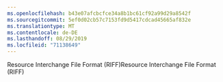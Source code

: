 ```yaml
---
ms.openlocfilehash: b43e07afcbcfce34a8b1bc61cf92a99d29a8542f
ms.sourcegitcommit: 5ef0d02cb57c7153fd9d5417cdcad45665af832e
ms.translationtype: MT
ms.contentlocale: de-DE
ms.lasthandoff: 08/29/2019
ms.locfileid: "71138649"
---
```

<span data-ttu-id="ef734-101">Resource Interchange File Format (RIFF)</span><span class="sxs-lookup"><span data-stu-id="ef734-101">Resource Interchange File Format (RIFF)</span></span>